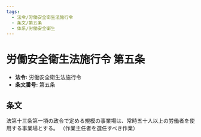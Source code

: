 ```yaml
---
tags:
  - 法令/労働安全衛生法施行令
  - 条文/第五条
  - 体系/労働安全衛生
---
```

# 労働安全衛生法施行令 第五条

- **法令:** 労働安全衛生法施行令
- **条文番号:** 第五条

## 条文
法第十三条第一項の政令で定める規模の事業場は、常時五十人以上の労働者を使用する事業場とする。
（作業主任者を選任すべき作業）

